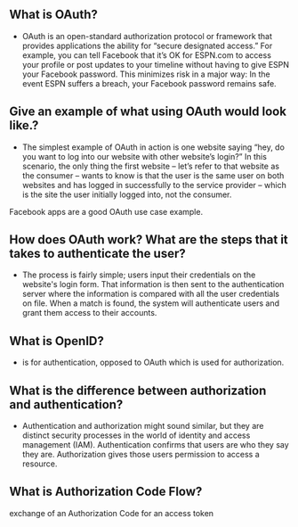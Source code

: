 ## What is OAuth?
- OAuth is an open-standard authorization protocol or framework that provides applications the ability for “secure designated access.” For example, you can tell Facebook that it’s OK for ESPN.com to access your profile or post updates to your timeline without having to give ESPN your Facebook password. This minimizes risk in a major way: In the event ESPN suffers a breach, your Facebook password remains safe.

## Give an example of what using OAuth would look like.?

- The simplest example of OAuth in action is one website saying “hey, do you want to log into our website with other website’s login?” In this scenario, the only thing the first website – let’s refer to that website as the consumer – wants to know is that the user is the same user on both websites and has logged in successfully to the service provider – which is the site the user initially logged into, not the consumer.

Facebook apps are a good OAuth use case example. 

## How does OAuth work? What are the steps that it takes to authenticate the user?
- The process is fairly simple; users input their credentials on the website's login form. That
information is then sent to the authentication server where the information is compared with
all the user credentials on file. When a match is found, the system will authenticate users
and grant them access to their accounts.

## What is OpenID?

- is for authentication, opposed to OAuth which is used for authorization.

## What is the difference between authorization and authentication?
- Authentication and authorization might sound similar, but they are distinct security processes in the world of identity and access management (IAM). Authentication confirms that users are who they say they are. Authorization gives those users permission to access a resource.

## What is Authorization Code Flow?
 exchange of an Authorization Code for an access token
 